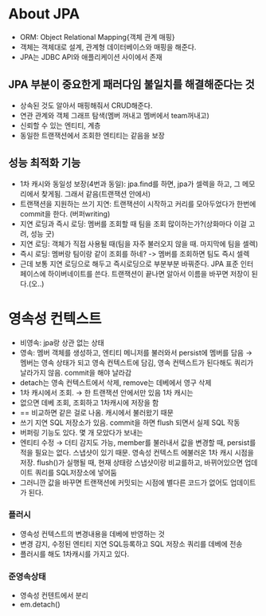 # About JPA

- ORM: Object Relational Mapping{객체 관계 매핑}
- 객체는 객체대로 설계, 관계형 데이터베이스와 매핑을 해준다.
- JPA는 JDBC API와 애플리케이션 사이에서 존재
## JPA 부분이 중요한게 패러다임 불일치를 해결해준다는 것
- 상속된 것도 알아서 매핑해줘서 CRUD해준다.
- 연관 관계와 객체 그래프 탐색(멤버 꺼내고 멤버에서 team꺼내고)
- 신뢰할 수 있는 엔티티, 계층
- 동일한 트랜잭션에서 조회한 엔티티는 같음을 보장
## 성능 최적화 기능
- 1차 캐시와 동일성 보장(4번과 동일): jpa.find를 하면, jpa가 셀렉을 하고, 그 메모리에서 찾게됨. 그래서 같음(트랜잭션 안에서)
- 트랜잭션을 지원하는 쓰기 지연: 트랜잭션이 시작하고 커리를 모아두었다가 한번에 commit을 한다. (버퍼writing)
- 지연 로딩과 즉시 로딩: 멤버를 조회할 때 팀을 조회 많이하는가?(상화마다 이걸 고려, 성능 굿)
- 지연 로딩: 객체가 직접 사용될 때(팀을 자주 불러오지 않을 때. 마지막에 팀을 셀렉)
- 즉시 로딩: 멤버랑 팀이랑 같이 조회를 하네? -> 멤버를 조회하면 팀도 즉시 셀렉
- 근데 보통 지연 로딩으로 해두고 즉시로딩으로 부분부분 바꿔준다.
JPA 표준 인터페이스에 하이버네이트를 쓴다.
트랜잭션이 끝나면 알아서 이름을 바꾸면 저장이 된다.(오..)

# 영속성 컨텍스트

- 비영속: jpa랑 상관 없는 상태
- 영속: 멤버 객체를 생성하고, 엔티티 메니저를 불러와서 persist에 멤버를 담음 → 멤버는 영속 상태가 되고 영속 컨텍스트에 담김, 영속 컨텍스트가 된다해도 쿼리가 날라가지 않음. commit을 해야 날라감
- detach는 영속 컨텍스트에서 삭제, remove는 데베에서 영구 삭제
- 1차 캐시에서 조회.  → 한 트랜잭션 안에서만 있음 1차 캐시는
- 없으면 데베 조회, 조회하고 1차캐시에 저장을 함
- == 비교하면 같은 걸로 나옴. 캐시에서 불러왔기 때문
- 쓰기 지연 SQL 저장소가 있음. commit을 하면 flush 되면서 실제 SQL 작동
- 버퍼링 기능도 있다. 몇 개 모았다가 보내는
- 엔티티 수정 → 더티 감지도 가능, member를 불러내서 값을 변경할 때, persist를 적을 필요는 없다. 스냅샷이 있기 때문. 영속성 컨텍스트 에불러온 1차 캐시 시점을 저장. flush()가 실행될 때, 현재 상태랑 스냅샷이랑 비교를하고, 바뀌어있으면 업데이트 쿼리를 SQL저장소에 넣어둠
- 그러니깐 값을 바꾸면 트랜잭션에 커밋되는 시점에 별다른 코드가 없어도 업데이트가 된다.

### 플러시

- 영속성 컨텍스트의 변경내용을 데베에 반영하는 것
- 변경 감지, 수정된 엔티티 지연 SQL등록하고 SQL 저장소 쿼리를 데베에 전송
- 플러시를 해도 1차캐시를 가지고 있다.

### 준영속상태

- 영속성 컨텐트에서 분리
- em.detach()